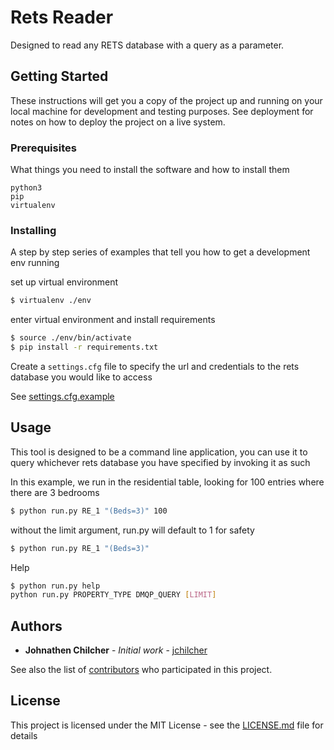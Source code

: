 # Rets Reader

Designed to read any RETS database with a query as a parameter.

## Getting Started

These instructions will get you a copy of the project up and running on your local machine for development and testing purposes. See deployment for notes on how to deploy the project on a live system.

### Prerequisites

What things you need to install the software and how to install them

```
python3
pip
virtualenv
```

### Installing

A step by step series of examples that tell you how to get a development env running

set up virtual environment

```bash
$ virtualenv ./env 
```

enter virtual environment and install requirements

```bash
$ source ./env/bin/activate
$ pip install -r requirements.txt
```

Create a `settings.cfg` file to specify the url and credentials to the rets database you would like to access

See [settings.cfg.example](settings.cfg.example)


## Usage

This tool is designed to be a command line application, you can use it to query whichever rets database you have specified by invoking it as such

In this example, we run in the residential table, looking for 100 entries where there are 3 bedrooms
```bash
$ python run.py RE_1 "(Beds=3)" 100
```

without the limit argument, run.py will default to 1 for safety
```bash
$ python run.py RE_1 "(Beds=3)"
```

Help
```bash
$ python run.py help
python run.py PROPERTY_TYPE DMQP_QUERY [LIMIT]
```


## Authors

* **Johnathen Chilcher** - *Initial work* - [jchilcher](https://github.com/jchilcher)

See also the list of [contributors](https://github.com/jchilcher/RETS_Reader/contributors) who participated in this project.

## License

This project is licensed under the MIT License - see the [LICENSE.md](LICENSE.md) file for details
